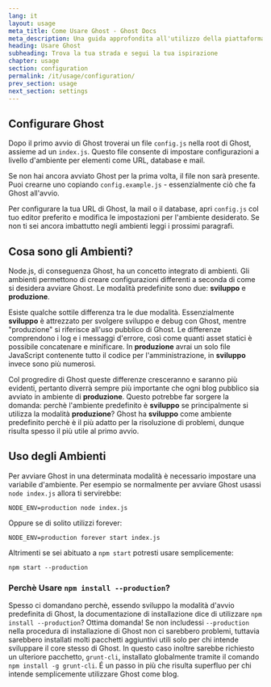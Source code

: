 ```yaml
---
lang: it
layout: usage
meta_title: Come Usare Ghost - Ghost Docs
meta_description: Una guida approfondita all'utilizzo della piattaforma di blog Ghost. Hai Ghost ma non sei sicuro su come proseguire? Inizia qui!
heading: Usare Ghost
subheading: Trova la tua strada e segui la tua ispirazione
chapter: usage
section: configuration
permalink: /it/usage/configuration/
prev_section: usage
next_section: settings
---
```



## Configurare Ghost <a id="configuration"></a>

Dopo il primo avvio di Ghost troverai un file `config.js` nella root di Ghost, assieme ad un `index.js`. Questo file consente di impostare configurazioni a livello d'ambiente per elementi come URL, database e mail.

Se non hai ancora avviato Ghost per la prima volta, il file non sarà presente. Puoi crearne uno copiando `config.example.js` - essenzialmente ciò che fa Ghost all'avvio. 

Per configurare la tua URL di Ghost, la mail o il database, apri `config.js` col tuo editor preferito e modifica le impostazioni per l'ambiente desiderato. Se non ti sei ancora imbattutto negli ambienti leggi i prossimi paragrafi.

## Cosa sono gli Ambienti? <a id="environments"></a>

Node.js, di conseguenza Ghost, ha un concetto integrato di ambienti. Gli ambienti permettono di creare configurazioni differenti a seconda di come si desidera avviare Ghost. Le modalità predefinite sono due: **sviluppo** e **produzione**.

Esiste qualche sottile differenza tra le due modalità. Essenzialmente **sviluppo** è attrezzato per svolgere sviluppo e debug con Ghost, mentre "produzione" si riferisce all'uso pubblico di Ghost. Le differenze comprendono i log e i messaggi d'errore, così come quanti asset statici è possibile concatenare e minificare. In **produzione** avrai un solo file JavaScript contenente tutto il codice per l'amministrazione, in **sviluppo** invece sono più numerosi.

Col progredire di Ghost queste differenze cresceranno e saranno più evidenti, pertanto diverrà sempre più importante che ogni blog pubblico sia avviato in ambiente di **produzione**. Questo potrebbe far sorgere la domanda: perchè l'ambiente predefinito è **sviluppo** se principalmente si utilizza la modalità **produzione**? Ghost ha **sviluppo** come ambiente predefinito perchè è il più adatto per la risoluzione di problemi, dunque risulta spesso il più utile al primo avvio.

##  Uso degli Ambienti <a id="using-env"></a>

Per avviare Ghost in una determinata modalità è necessario impostare una variabile d'ambiente. Per esempio se normalmente per avviare Ghost usassi `node index.js` allora ti servirebbe:

`NODE_ENV=production node index.js`

Oppure se di solito utilizzi forever:

`NODE_ENV=production forever start index.js`

Altrimenti se sei abituato a `npm start` potresti usare semplicemente:

`npm start --production`

### Perchè Usare `npm install --production`?

Spesso ci domandano perchè, essendo sviluppo la modalità d'avvio predefinita di Ghost, la documentazione di installazione dice di utilizzare `npm install --production`? Ottima domanda! Se non includessi `--production` nella procedura di installazione di Ghost non ci sarebbero problemi, tuttavia sarebbero installati molti pacchetti aggiuntivi utili solo per chi intende sviluppare il core stesso di Ghost. In questo caso inoltre sarebbe richiesto un ulteriore pacchetto, `grunt-cli`, installato globalmente tramite il comando `npm install -g grunt-cli`. É un passo in più che risulta superfluo per chi intende semplicemente utilizzare Ghost come blog.

